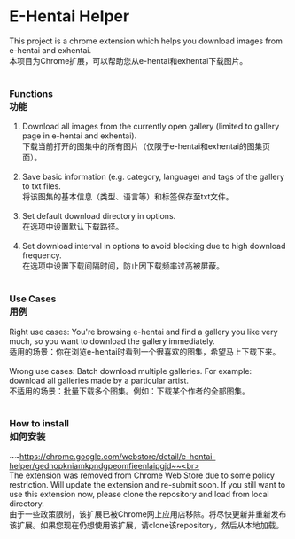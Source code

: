 E-Hentai Helper
===================================

This project is a chrome extension which helps you download images from e-hentai and exhentai.<br>
本项目为Chrome扩展，可以帮助您从e-hentai和exhentai下载图片。<br>
<br>

### Functions<br> 功能

1. Download all images from the currently open gallery (limited to gallery page in e-hentai and exhentai). <br>
   下载当前打开的图集中的所有图片（仅限于e-hentai和exhentai的图集页面）。<br>
   <br>
2. Save basic information (e.g. category, language) and tags of the gallery to txt files.<br>
   将该图集的基本信息（类型、语言等）和标签保存至txt文件。<br>
   <br>
3. Set default download directory in options.<br>
   在选项中设置默认下载路径。<br>
   <br>
4. Set download interval in options to avoid blocking due to high download frequency.<br>
   在选项中设置下载间隔时间，防止因下载频率过高被屏蔽。<br>
   <br>

### Use Cases<br> 用例

Right use cases: You're browsing e-hentai and find a gallery you like very much, so you want to download the gallery immediately.<br>
适用的场景：你在浏览e-hentai时看到一个很喜欢的图集，希望马上下载下来。<br>
<br>
Wrong use cases: Batch download multiple galleries. For example: download all galleries made by a particular artist.<br>
不适用的场景：批量下载多个图集。例如：下载某个作者的全部图集。<br>
<br>

### How to install<br> 如何安装

~~https://chrome.google.com/webstore/detail/e-hentai-helper/gednopkniamkpndgpeomfieenlaipgjd~~<br>
<br>
The extension was removed from Chrome Web Store due to some policy restriction. Will update the extension and re-submit soon. If you still want to use this extension now, please clone the repository and load from local directory.<br>
由于一些政策限制，该扩展已被Chrome网上应用店移除。将尽快更新并重新发布该扩展。如果您现在仍想使用该扩展，请clone该repository，然后从本地加载。<br>
<br>


